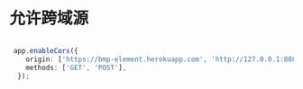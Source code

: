 # 允许跨域源

``` typescript

 app.enableCors({
    origin: ['https://bmp-element.herokuapp.com', 'http://127.0.0.1:8080'],
    methods: ['GET', 'POST'],
  });

```